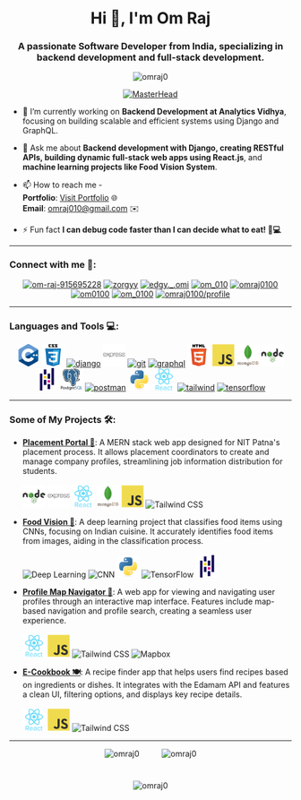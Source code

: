 <h1 align="center">Hi 👋, I'm Om Raj</h1>

<h3 align="center">A passionate Software Developer from India, specializing in backend development and full-stack development.</h3>

<p align="center"> 
  <img src="https://komarev.com/ghpvc/?username=omraj0&label=Profile%20views&color=0e75b6&style=flat" alt="omraj0" />
</p>

<p align="center"> 
  <a href="https://rishavchanda.io">
    <img src="https://miro.medium.com/v2/resize:fit:679/0*FGD6BUzzZs1VJLuY.gif" alt="MasterHead" />
  </a>
</p>

- 🔭 I’m currently working on **Backend Development at Analytics Vidhya**, focusing on building scalable and efficient systems using Django and GraphQL.

- 💬 Ask me about **Backend development with Django, creating RESTful APIs, building dynamic full-stack web apps using React.js**, and **machine learning projects like Food Vision System**.

- 📫 How to reach me -  
  **Portfolio**: [Visit Portfolio](https://omraj0.github.io/) 🌐  
  **Email**: [omraj010@gmail.com](mailto:omraj010@gmail.com) ✉️


- ⚡ Fun fact **I can debug code faster than I can decide what to eat! 🍕💻**

---

### Connect with me 🤝:
<p align="center">
  <a href="https://linkedin.com/in/om-raj-915695228" target="blank"><img src="https://raw.githubusercontent.com/rahuldkjain/github-profile-readme-generator/master/src/images/icons/Social/linked-in-alt.svg" alt="om-raj-915695228" height="30" width="40" /></a>
  <a href="https://kaggle.com/zorgyy" target="blank"><img src="https://raw.githubusercontent.com/rahuldkjain/github-profile-readme-generator/master/src/images/icons/Social/kaggle.svg" alt="zorgyy" height="30" width="40" /></a>
  <a href="https://instagram.com/edgy._.omi" target="blank"><img src="https://raw.githubusercontent.com/rahuldkjain/github-profile-readme-generator/master/src/images/icons/Social/instagram.svg" alt="edgy._.omi" height="30" width="40" /></a>
  <a href="https://www.codechef.com/users/om_010" target="blank"><img src="https://cdn.jsdelivr.net/npm/simple-icons@3.1.0/icons/codechef.svg" alt="om_010" height="30" width="40" /></a>
  <a href="https://www.hackerrank.com/omraj0100" target="blank"><img src="https://raw.githubusercontent.com/rahuldkjain/github-profile-readme-generator/master/src/images/icons/Social/hackerrank.svg" alt="omraj0100" height="30" width="40" /></a>
  <a href="https://codeforces.com/profile/om0100" target="blank"><img src="https://raw.githubusercontent.com/rahuldkjain/github-profile-readme-generator/master/src/images/icons/Social/codeforces.svg" alt="om0100" height="30" width="40" /></a>
  <a href="https://www.leetcode.com/om_0100" target="blank"><img src="https://raw.githubusercontent.com/rahuldkjain/github-profile-readme-generator/master/src/images/icons/Social/leet-code.svg" alt="om_0100" height="30" width="40" /></a>
  <a href="https://auth.geeksforgeeks.org/user/omraj0100/profile" target="blank"><img src="https://raw.githubusercontent.com/rahuldkjain/github-profile-readme-generator/master/src/images/icons/Social/geeks-for-geeks.svg" alt="omraj0100/profile" height="30" width="40" /></a>
</p>

---

### Languages and Tools 💻:
<p align="center">
  <a href="https://www.w3schools.com/cpp/" target="_blank" rel="noreferrer"><img src="https://raw.githubusercontent.com/devicons/devicon/master/icons/cplusplus/cplusplus-original.svg" alt="cplusplus" width="40" height="40"/></a>
  <a href="https://www.w3schools.com/css/" target="_blank" rel="noreferrer"><img src="https://raw.githubusercontent.com/devicons/devicon/master/icons/css3/css3-original-wordmark.svg" alt="css3" width="40" height="40"/></a>
  <a href="https://www.djangoproject.com/" target="_blank" rel="noreferrer"><img src="https://cdn.worldvectorlogo.com/logos/django.svg" alt="django" width="40" height="40"/></a>
  <a href="https://expressjs.com" target="_blank" rel="noreferrer"><img src="https://raw.githubusercontent.com/devicons/devicon/master/icons/express/express-original-wordmark.svg" alt="express" width="40" height="40"/></a>
  <a href="https://git-scm.com/" target="_blank" rel="noreferrer"><img src="https://www.vectorlogo.zone/logos/git-scm/git-scm-icon.svg" alt="git" width="40" height="40"/></a>
  <a href="https://graphql.org" target="_blank" rel="noreferrer"><img src="https://www.vectorlogo.zone/logos/graphql/graphql-icon.svg" alt="graphql" width="40" height="40"/></a>
  <a href="https://www.w3.org/html/" target="_blank" rel="noreferrer"><img src="https://raw.githubusercontent.com/devicons/devicon/master/icons/html5/html5-original-wordmark.svg" alt="html5" width="40" height="40"/></a>
  <a href="https://developer.mozilla.org/en-US/docs/Web/JavaScript" target="_blank" rel="noreferrer"><img src="https://raw.githubusercontent.com/devicons/devicon/master/icons/javascript/javascript-original.svg" alt="javascript" width="40" height="40"/></a>
  <a href="https://www.mongodb.com/" target="_blank" rel="noreferrer"><img src="https://raw.githubusercontent.com/devicons/devicon/master/icons/mongodb/mongodb-original-wordmark.svg" alt="mongodb" width="40" height="40"/></a>
  <a href="https://nodejs.org" target="_blank" rel="noreferrer"><img src="https://raw.githubusercontent.com/devicons/devicon/master/icons/nodejs/nodejs-original-wordmark.svg" alt="nodejs" width="40" height="40"/></a>
  <a href="https://pandas.pydata.org/" target="_blank" rel="noreferrer"><img src="https://raw.githubusercontent.com/devicons/devicon/2ae2a900d2f041da66e950e4d48052658d850630/icons/pandas/pandas-original.svg" alt="pandas" width="40" height="40"/></a>
  <a href="https://www.postgresql.org" target="_blank" rel="noreferrer"><img src="https://raw.githubusercontent.com/devicons/devicon/master/icons/postgresql/postgresql-original-wordmark.svg" alt="postgresql" width="40" height="40"/></a>
  <a href="https://postman.com" target="_blank" rel="noreferrer"><img src="https://www.vectorlogo.zone/logos/getpostman/getpostman-icon.svg" alt="postman" width="40" height="40"/></a>
  <a href="https://www.python.org" target="_blank" rel="noreferrer"><img src="https://raw.githubusercontent.com/devicons/devicon/master/icons/python/python-original.svg" alt="python" width="40" height="40"/></a>
  <a href="https://reactjs.org/" target="_blank" rel="noreferrer"><img src="https://raw.githubusercontent.com/devicons/devicon/master/icons/react/react-original-wordmark.svg" alt="react" width="40" height="40"/></a>
  <a href="https://tailwindcss.com/" target="_blank" rel="noreferrer"><img src="https://www.vectorlogo.zone/logos/tailwindcss/tailwindcss-icon.svg" alt="tailwind" width="40" height="40"/></a>
  <a href="https://www.tensorflow.org" target="_blank" rel="noreferrer"><img src="https://www.vectorlogo.zone/logos/tensorflow/tensorflow-icon.svg" alt="tensorflow" width="40" height="40"/></a>
</p>

---

### Some of My Projects 🛠️:

- [**Placement Portal 💼**](https://placement-portal-by-om.netlify.app/): A MERN stack web app designed for NIT Patna's placement process. It allows placement coordinators to create and manage company profiles, streamlining job information distribution for students.
  <br>
  <br>
    <img src="https://raw.githubusercontent.com/devicons/devicon/master/icons/nodejs/nodejs-original-wordmark.svg" alt="Node.js" width="40" height="40"/>
    <img src="https://raw.githubusercontent.com/devicons/devicon/master/icons/express/express-original-wordmark.svg" alt="Express" width="40" height="40"/>
    <img src="https://raw.githubusercontent.com/devicons/devicon/master/icons/react/react-original-wordmark.svg" alt="React" width="40" height="40"/>
    <img src="https://raw.githubusercontent.com/devicons/devicon/master/icons/mongodb/mongodb-original-wordmark.svg" alt="MongoDB" width="40" height="40"/>
    <img src="https://raw.githubusercontent.com/devicons/devicon/master/icons/javascript/javascript-original.svg" alt="JavaScript" width="40" height="40"/>
    <img src="https://www.vectorlogo.zone/logos/tailwindcss/tailwindcss-icon.svg" alt="Tailwind CSS" width="40" height="40"/>

- [**Food Vision 🍛**](https://github.com/omraj0/Food-Vision): A deep learning project that classifies food items using CNNs, focusing on Indian cuisine. It accurately identifies food items from images, aiding in the classification process.
  <br>
  <br>
    <img src="https://www.vectorlogo.zone/logos/deepl/deepl-icon.svg" alt="Deep Learning" width="40" height="40"/>
    <img src="https://www.vectorlogo.zone/logos/cnn/cnn-icon.svg" alt="CNN" width="40" height="40"/>
    <img src="https://raw.githubusercontent.com/devicons/devicon/master/icons/python/python-original.svg" alt="Python" width="40" height="40"/>
    <img src="https://www.vectorlogo.zone/logos/tensorflow/tensorflow-icon.svg" alt="TensorFlow" width="40" height="40"/>
    <img src="https://raw.githubusercontent.com/devicons/devicon/2ae2a900d2f041da66e950e4d48052658d850630/icons/pandas/pandas-original.svg" alt="Pandas" width="40" height="40"/>

- [**Profile Map Navigator 📍**](https://profile-navigator-with-map.vercel.app/): A web app for viewing and navigating user profiles through an interactive map interface. Features include map-based navigation and profile search, creating a seamless user experience.
  <br>
  <br>
    <img src="https://raw.githubusercontent.com/devicons/devicon/master/icons/react/react-original-wordmark.svg" alt="React" width="40" height="40"/>
    <img src="https://raw.githubusercontent.com/devicons/devicon/master/icons/javascript/javascript-original.svg" alt="JavaScript" width="40" height="40"/>
    <img src="https://www.vectorlogo.zone/logos/tailwindcss/tailwindcss-icon.svg" alt="Tailwind CSS" width="40" height="40"/>
    <img src="https://www.vectorlogo.zone/logos/mapbox/mapbox-icon.svg" alt="Mapbox" width="40" height="40"/>

- [**E-Cookbook 🍽️**](https://e-cook-book.vercel.app/): A recipe finder app that helps users find recipes based on ingredients or dishes. It integrates with the Edamam API and features a clean UI, filtering options, and displays key recipe details.
  <br>
  <br>
    <img src="https://raw.githubusercontent.com/devicons/devicon/master/icons/react/react-original-wordmark.svg" alt="React" width="40" height="40"/>
    <img src="https://raw.githubusercontent.com/devicons/devicon/master/icons/javascript/javascript-original.svg" alt="JavaScript" width="40" height="40"/>
    <img src="https://www.vectorlogo.zone/logos/tailwindcss/tailwindcss-icon.svg" alt="Tailwind CSS" width="40" height="40"/>

---

<p align="center" style="display: flex; justify-content: center; gap: 40px; margin-bottom: 40px;">
  <img src="https://github-readme-stats.vercel.app/api/top-langs?username=omraj0&show_icons=true&locale=en&layout=compact" alt="omraj0" />
  <img src="https://github-readme-stats.vercel.app/api?username=omraj0&show_icons=true&locale=en" alt="omraj0" />
</p>

<p align="center" style="margin-top: 40px;">
  <img src="https://github-readme-streak-stats.herokuapp.com/?user=omraj0" alt="omraj0" />
</p>
